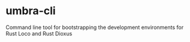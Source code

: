 # umbra-cli
Command line tool for bootstrapping the development environments for Rust Loco and Rust Dioxus
